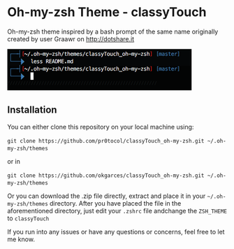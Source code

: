 # Oh-my-zsh Theme - classyTouch

Oh-my-zsh theme inspired by a bash prompt of the same name originally created by user Graawr on http://dotshare.it

![classyTouch](https://raw.githubusercontent.com/okgarces/classyTouch_oh-my-zsh/master/classyTouch.png)

## Installation

You can either clone this repository on your local machine using:

`git clone https://github.com/pr0tocol/classyTouch_oh-my-zsh.git ~/.oh-my-zsh/themes`

or in

`git clone https://github.com/okgarces/classyTouch_oh-my-zsh.git ~/.oh-my-zsh/themes`

Or you can download the .zip file directly, extract and place it in your `~/.oh-my-zsh/themes` directory.
After you have placed the file in the aforementioned directory, just edit your `.zshrc` file andchange the `ZSH_THEME` to `classyTouch`

If you run into any issues or have any questions or concerns, feel free to let me know.
